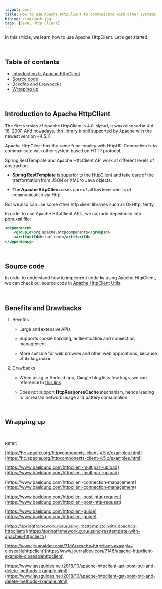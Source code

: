 ```yaml
---
layout: post
title: How to use Apache HttpClient to communicate with other systems
bigimg: /img/path.jpg
tags: [Java, Http Client]
---
```


In this article, we learn how to use Apache HttpClient. Let's get started.

<br>

## Table of contents
- [Introduction to Apache HttpClient](#introduction-to-apache-httpclient)
- [Source code](#source-code)
- [Benefits and Drawbacks](#benefits-and-drawbacks)
- [Wrapping up](#wrapping-up)


<br>

## Introduction to Apache HttpClient

The first version of Apache HttpClient is 4.0-alpha1, it was released at Jul 18, 2007. And nowadays, this library is still supported by Apache with the newest version - 4.5.11.

Apache HttpClient has the same functionality with HttpURLConnection is to communicate with other system based on HTTP protocol.

Spring RestTemplate and Apache HttpClient API work at different levels of abstraction.
- **Spring RestTemplate** is superior to the HttpClient and take care of the tranformation from JSON or XML to Java objects.

- The **Apache HttpClient** takes care of all low level details of communication via Http.

But we also can use some other http client libraries such as OkHttp, Netty.

In order to use Apache HttpClient APIs, we can add depedency into pom.xml file:

```xml
<dependency>
    <groupId>org.apache.httpcomponents</groupId>
    <artifactId>httpclient</artifactId>
</dependency>
```


<br>

## Source code

In order to understand how to implement code by using Apache HttpClient, we can check out source code in [Apache HttpClient Utils](https://github.com/DucManhPhan/J2EE/tree/master/src/Utils/apache-httpclient-utils).


<br>

## Benefits and Drawbacks
1. Benefits

    - Large and extensive APIs

    - Supports cookie handling, authentication and connection management

    - More suitable for web browser and other web applications, because of its large size


2. Drawbacks

    - When using in Android app, Google blog lists few bugs, we can reference to [this link](https://www.rapidvaluesolutions.com/tech_blog/introduction-to-httpurlconnection-http-client-for-performing-efficient-network-operations/).

    - Does not support **HttpResponseCache** mechanism, hence leading to increased network usage and battery consumption

<br>

## Wrapping up




<br>

Refer:

[https://hc.apache.org/httpcomponents-client-4.5.x/examples.html](https://hc.apache.org/httpcomponents-client-4.5.x/examples.html)

[https://www.baeldung.com/httpclient-multipart-upload](https://www.baeldung.com/httpclient-multipart-upload)

[https://www.baeldung.com/httpclient-connection-management](https://www.baeldung.com/httpclient-connection-management)

[https://www.baeldung.com/httpclient-post-http-request](https://www.baeldung.com/httpclient-post-http-request)

[https://www.baeldung.com/httpclient-guide](https://www.baeldung.com/httpclient-guide)

[https://springframework.guru/using-resttemplate-with-apaches-httpclient/](https://springframework.guru/using-resttemplate-with-apaches-httpclient/)

[https://www.journaldev.com/7146/apache-httpclient-example-closeablehttpclient](https://www.journaldev.com/7146/apache-httpclient-example-closeablehttpclient)

[https://www.javaguides.net/2018/10/apache-httpclient-get-post-put-and-delete-methods-example.html](https://www.javaguides.net/2018/10/apache-httpclient-get-post-put-and-delete-methods-example.html)